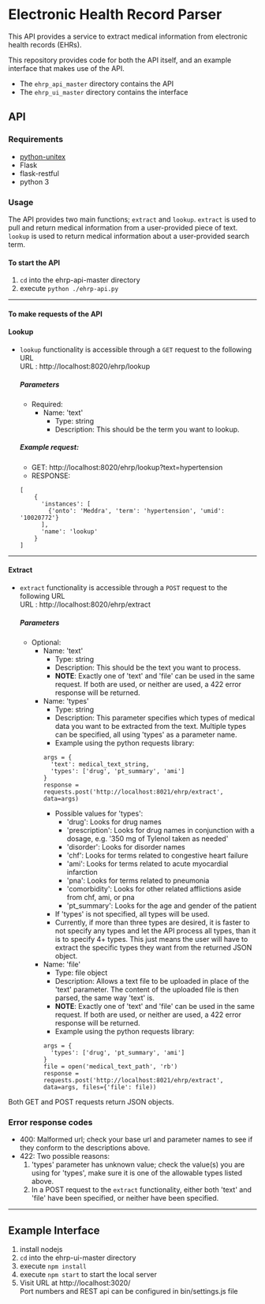 # Electronic Health Record Parser
This API provides a service to extract medical information from electronic health records (EHRs).<br>

This repository provides code for both the API itself, and an example interface that makes use of the API.
+ The `ehrp_api_master` directory contains the API
+ The `ehrp_ui_master` directory contains the interface

## API
### Requirements
+ [python-unitex](https://github.com/patwat/python-unitex)
+ Flask
+ flask-restful
+ python 3

### Usage
The API provides two main functions; `extract` and `lookup`. `extract` is used to pull and return medical information from a user-provided piece of text. `lookup` is used to return medical information about a user-provided search term.

#### To start the API
1. `cd` into the ehrp-api-master directory
2. execute `python ./ehrp-api.py`

___
#### To make requests of the API

  #### Lookup
  + `lookup` functionality is accessible through a `GET` request to the following URL<br>
    URL : http://localhost:8020/ehrp/lookup<br>
    ##### Parameters
    + Required:<br>
      + Name: 'text'
        + Type: string
        + Description: This should be the term you want to lookup.<br>

    ##### Example request:
    + GET: http://localhost:8020/ehrp/lookup?text=hypertension
    + RESPONSE:<br>
    ```
    [
        {
          'instances': [
            {'onto': 'Meddra', 'term': 'hypertension', 'umid': '10020772'}
          ],
          'name': 'lookup'
        }
    ]
    ```
___

#### Extract
  + `extract` functionality is accessible through a `POST` request to the following URL<br>
    URL : http://localhost:8020/ehrp/extract
    ##### Parameters
    + Optional:
      + Name: 'text'
        + Type: string
        + Description: This should be the text you want to process.
        + **NOTE**: Exactly one of 'text' and 'file' can be used in the same request. If both are used, or neither are used, a 422 error response will be returned.
      + Name: 'types'
        + Type: string
        + Description: This parameter specifies which types of medical data you want to be extracted from the text. Multiple types can be specified, all using 'types' as a parameter name.
        + Example using the python requests library:<br>
        ```
        args = {
          'text': medical_text_string,
          'types': ['drug', 'pt_summary', 'ami']
        }
        response = requests.post('http://localhost:8021/ehrp/extract', data=args)
        ```
        + Possible values for 'types':  
          + 'drug': Looks for drug names
          + 'prescription': Looks for drug names in conjunction with a dosage, e.g. '350 mg of Tylenol taken as needed'
          + 'disorder': Looks for disorder names
          + 'chf': Looks for terms related to congestive heart failure
          + 'ami': Looks for terms related to acute myocardial infarction
          + 'pna': Looks for terms related to pneumonia
          + 'comorbidity': Looks for other related afflictions aside from chf, ami, or pna
          + 'pt_summary': Looks for the age and gender of the patient
        + If 'types' is not specified, all types will be used.
        + Currently, if more than three types are desired, it is faster to not specify any types and let the API process all types, than it is to specify 4+ types. This just means the user will have to extract the specific types they want from the returned JSON object.
      + Name: 'file'
        + Type: file object
        + Description: Allows a text file to be uploaded in place of the 'text' parameter. The content of the uploaded file is then parsed, the same way 'text' is.
        + **NOTE**: Exactly one of 'text' and 'file' can be used in the same request. If both are used, or neither are used, a 422 error response will be returned.
        + Example using the python requests library:
        ```
        args = {
          'types': ['drug', 'pt_summary', 'ami']
        }
        file = open('medical_text_path', 'rb')
        response = requests.post('http://localhost:8021/ehrp/extract', data=args, files={'file': file))
        ```

Both GET and POST requests return JSON objects.

### Error response codes
* 400: Malformed url; check your base url and parameter names to see if they conform to the descriptions above.
* 422: Two possible reasons:
  1. 'types' parameter has unknown value; check the value(s) you are using for 'types', make sure it is one of the allowable types listed above.
  2. In a POST request to the `extract` functionality, either both 'text' and 'file' have been specified, or neither have been specified.




___
## Example Interface
1. install nodejs
2. `cd` into the ehrp-ui-master directory
3. execute `npm install`
4. execute `npm start` to start the local server
5. Visit URL at http://localhost:3020/<br>
Port numbers and REST api can be configured in bin/settings.js file

